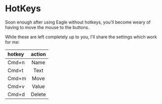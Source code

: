 # HotKeys

Soon enough after using Eagle without hotkeys, you'll become weary of having to move the mouse to the
buttons.

While these are left completely up to you, I'll share the settings which work for me:

| hotkey | action |
| :--- | :---: |
| Cmd+n | Name |
| Cmd+t | Text |
| Cmd+m| Move | 
| Cmd+v | Value |
| Cmd+d | Delete |

